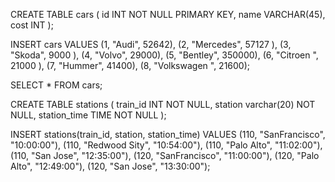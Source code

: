 CREATE TABLE cars
(
id INT NOT NULL PRIMARY KEY,
name VARCHAR(45),
cost INT
);

INSERT cars
VALUES
(1, "Audi", 52642),
(2, "Mercedes", 57127 ),
(3, "Skoda", 9000 ),
(4, "Volvo", 29000),
(5, "Bentley", 350000),
(6, "Citroen ", 21000 ),
(7, "Hummer", 41400),
(8, "Volkswagen ", 21600);

SELECT *
FROM cars;

CREATE TABLE stations
(
train_id INT NOT NULL,
station varchar(20) NOT NULL,
station_time TIME NOT NULL
);

INSERT stations(train_id, station, station_time)
VALUES (110, "SanFrancisco", "10:00:00"),
(110, "Redwood Sity", "10:54:00"),
(110, "Palo Alto", "11:02:00"),
(110, "San Jose", "12:35:00"),
(120, "SanFrancisco", "11:00:00"),
(120, "Palo Alto", "12:49:00"),
(120, "San Jose", "13:30:00");
